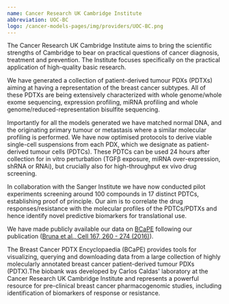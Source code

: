 ```yaml
---
name: Cancer Research UK Cambridge Institute
abbreviation: UOC-BC
logo: /cancer-models-pages/img/providers/UOC-BC.png
---
```


The Cancer Research UK Cambridge Institute aims to bring the scientific strengths of Cambridge to bear on practical questions of cancer diagnosis, treatment and prevention. The Institute focuses specifically on the practical application of high-quality basic research.

We have generated a collection of patient-derived tumour PDXs (PDTXs) aiming at having a representation of the breast cancer subtypes. All of these PDTXs are being extensively characterized with whole genome/whole exome sequencing, expression profiling, miRNA profiling and whole genome/reduced-representation bisulfite sequencing.

Importantly for all the models generated we have matched normal DNA, and the originating primary tumour or metastasis where a similar molecular profiling is performed. We have now optimised protocols to derive viable single-cell suspensions from each PDX, which we designate as patient-derived tumour cells (PDTCs). These PDTCs can be used 24 hours after collection for in vitro perturbation (TGFβ exposure, miRNA over-expression, shRNA or RNAi), but crucially also for high-throughput ex vivo drug screening.

In collaboration with the Sanger Institute we have now conducted pilot experiments screening around 100 compounds in 17 distinct PDTCs, establishing proof of principle. Our aim is to correlate the drug responses/resistance with the molecular profiles of the PDTCs/PDTXs and hence identify novel predictive biomarkers for translational use.

We have made publicly available our data on [BCaPE](https://caldaslab.cruk.cam.ac.uk/bcape/) following our publication ([Bruna et al., Cell 167, 260 - 274 (2016)](https://www.ncbi.nlm.nih.gov/pubmed/27641504)).

The Breast Cancer PDTX Encyclopaedia (BCaPE) provides tools for visualizing, querying and downloading data from a large collection of highly molecularly annotated breast cancer patient-derived tumour PDXs (PDTX).The biobank was developed by Carlos Caldas' laboratory at the Cancer Research UK Cambridge Institute and represents a powerful resource for pre-clinical breast cancer pharmacogenomic studies, including identification of biomarkers of response or resistance.
